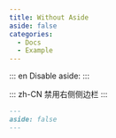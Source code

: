 ```yaml
---
title: Without Aside
aside: false
categories:
  - Docs
  - Example
---
```


::: en
Disable aside:
:::

::: zh-CN
禁用右侧侧边栏
:::

```md
---
aside: false
---
```
